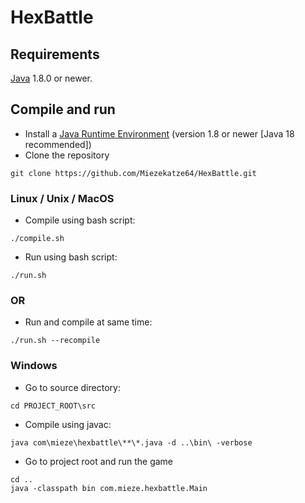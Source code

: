 # HexBattle

## Requirements
[Java](https://www.oracle.com/java/technologies/) 1.8.0 or newer.

## Compile and run
- Install a [Java Runtime Environment](https://www.oracle.com/java/technologies/downloads/) (version 1.8 or newer [Java 18 recommended])
- Clone the repository
```
git clone https://github.com/Miezekatze64/HexBattle.git
```


### Linux / Unix / MacOS
- Compile using bash script:
```
./compile.sh
```

- Run using bash script:
```
./run.sh
```

### OR
- Run and compile at same time:
```
./run.sh --recompile
```
### Windows
- Go to source directory:
```
cd PROJECT_ROOT\src
```

- Compile using javac:
```
java com\mieze\hexbattle\**\*.java -d ..\bin\ -verbose
```

- Go to project root and run the game
```
cd ..
java -classpath bin com.mieze.hexbattle.Main
```
